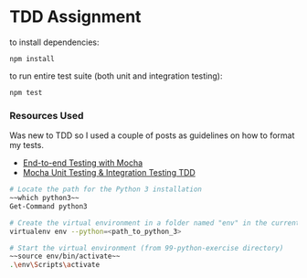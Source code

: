 # TDD Assignment


to install dependencies:

```
npm install
```

to run entire test suite (both unit and integration testing):

```
npm test
```

### Resources Used
Was new to TDD so I used a couple of posts as guidelines on how to format my tests.

- [End-to-end Testing with Mocha](https://watirmelon.blog/2016/02/19/testing-end-to-end-with-mocha/)
- [Mocha Unit Testing & Integration Testing TDD](https://blog.waffle.io/test-driven-development-breaking-down-unit-integration-tests-d4a723817419)

```bash
# Locate the path for the Python 3 installation
~~which python3~~
Get-Command python3

# Create the virtual environment in a folder named "env" in the current directory
virtualenv env --python=<path_to_python_3>

# Start the virtual environment (from 99-python-exercise directory)
~~source env/bin/activate~~
.\env\Scripts\activate
```